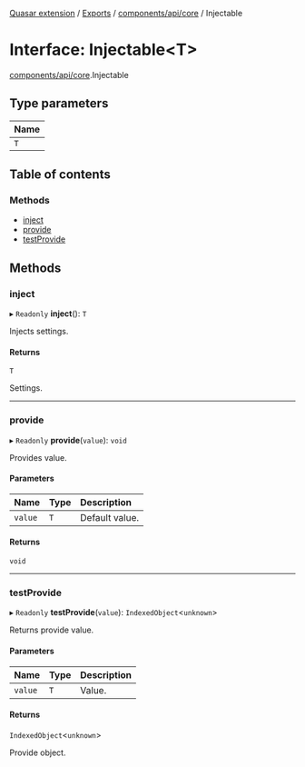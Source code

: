 [Quasar extension](../index.md) / [Exports](../modules.md) / [components/api/core](../modules/components_api_core.md) / Injectable

# Interface: Injectable<T\>

[components/api/core](../modules/components_api_core.md).Injectable

## Type parameters

| Name |
| :------ |
| `T` |

## Table of contents

### Methods

- [inject](components_api_core.Injectable.md#inject)
- [provide](components_api_core.Injectable.md#provide)
- [testProvide](components_api_core.Injectable.md#testprovide)

## Methods

### inject

▸ `Readonly` **inject**(): `T`

Injects settings.

#### Returns

`T`

Settings.

___

### provide

▸ `Readonly` **provide**(`value`): `void`

Provides value.

#### Parameters

| Name | Type | Description |
| :------ | :------ | :------ |
| `value` | `T` | Default value. |

#### Returns

`void`

___

### testProvide

▸ `Readonly` **testProvide**(`value`): `IndexedObject`<`unknown`\>

Returns provide value.

#### Parameters

| Name | Type | Description |
| :------ | :------ | :------ |
| `value` | `T` | Value. |

#### Returns

`IndexedObject`<`unknown`\>

Provide object.
